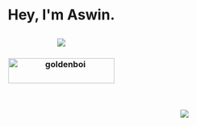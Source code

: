 <h1 align="center">Hey, I'm Aswin.</h1>

<h2 align="center">

![](https://github-readme-streak-stats.herokuapp.com/?user=aswinnnn&theme=dark&hide_border=true)

</h2>

<h3 align="center"><a href="https://ko-fi.com/goldenboi"> <img align="center" src="https://cdn.ko-fi.com/cdn/kofi3.png?v=3" height="50" width="210" alt="goldenboi" /></a></h3>

<br>

<h4 align="right">
  
![](https://visitcount.itsvg.in/api?id=aswinnnn&icon=0&color=0)
  
</h4>
